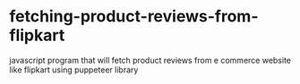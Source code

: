 # fetching-product-reviews-from-flipkart
javascript program that will fetch product reviews from e commerce website like flipkart using puppeteer library
